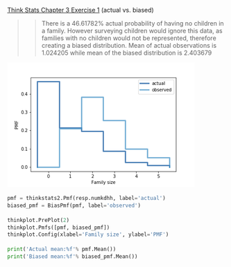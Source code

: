 [Think Stats Chapter 3 Exercise 1](http://greenteapress.com/thinkstats2/html/thinkstats2004.html#toc31) (actual vs. biased)

>> There is  a 46.61782% actual probability of having no children in a family. However surveying children would ignore this data, as families with no children would not be represented, therefore creating a biased distribution. Mean of actual observations is 1.024205 while mean of the biased distribution is 2.403679

![Family Size Distribution](FamilySize.png)

```python
pmf = thinkstats2.Pmf(resp.numkdhh, label='actual')
biased_pmf = BiasPmf(pmf, label='observed')

thinkplot.PrePlot(2)
thinkplot.Pmfs([pmf, biased_pmf])
thinkplot.Config(xlabel='Family size', ylabel='PMF')

print('Actual mean:%f'% pmf.Mean())
print('Biased mean:%f'% biased_pmf.Mean())
```
